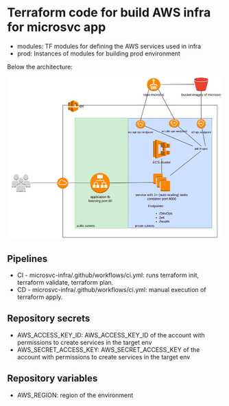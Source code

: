 # Terraform code for build AWS infra for microsvc app

- modules: TF modules for defining the AWS services used in infra
- prod: Instances of modules for building prod environment

Below the architecture:


![Architecture](https://github.com/andrescueva/microsvc/blob/main/images/architecture.png)



## Pipelines
- CI - microsvc-infra/.github/workflows/ci.yml: runs terraform init, terraform validate, terraform plan.
- CD - microsvc-infra/.github/workflows/ci.yml: manual execution of terraform apply.

## Repository secrets

- AWS_ACCESS_KEY_ID: AWS_ACCESS_KEY_ID of the account with permissions to create services in the target env
- AWS_SECRET_ACCESS_KEY: AWS_SECRET_ACCESS_KEY  of the account with permissions to create services in the target env

## Repository variables
- AWS_REGION: region of the environment
